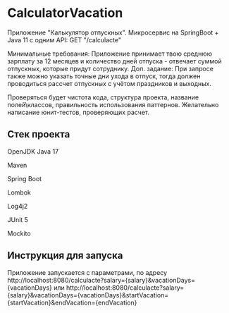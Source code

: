 # CalculatorVacation
Приложение "Калькулятор отпускных".
Микросервис на SpringBoot + Java 11 c одним API:
GET "/calculacte"

Минимальные требования: Приложение принимает твою среднюю зарплату за 12 месяцев и количество дней отпуска - отвечает суммой отпускных, которые придут сотруднику.
Доп. задание: При запросе также можно указать точные дни ухода в отпуск, тогда должен проводиться рассчет отпускных с учётом праздников и выходных.

Проверяться будет чистота кода, структура проекта, название полей\классов, правильность использования паттернов. Желательно написание юнит-тестов, проверяющих расчет.

## Стек проекта
OpenJDK Java 17

Maven

Spring Boot

Lombok

Log4j2

JUnit 5

Mockito

## Инструкция для запуска
Приложение запускается с параметрами, по адресу http://localhost:8080/calculacte?salary={salary}&vacationDays={vacationDays} или 
http://localhost:8080/calculacte?salary={salary}&vacationDays={vacationDays}&startVacation={startVacation}&endVacation={endVacation}

